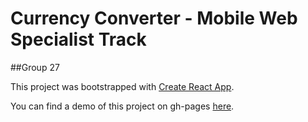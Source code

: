 

# Currency Converter - Mobile Web Specialist Track

##Group 27

This project was bootstrapped with [Create React App](https://github.com/facebookincubator/create-react-app).

You can find a demo of this project on gh-pages [here](https://omeiregman.github.io/udacity-mws-27--currency-converter).
